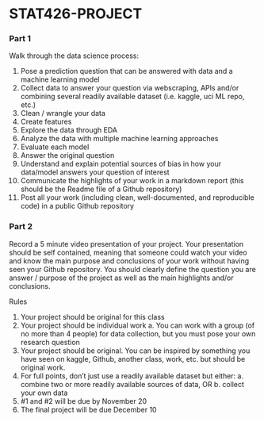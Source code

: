 # STAT426-PROJECT
### Part 1
Walk through the data science process:

1. Pose a prediction question that can be answered with data and a machine learning model
2. Collect data to answer your question via webscraping, APIs and/or combining several readily available
dataset (i.e. kaggle, uci ML repo, etc.)
3. Clean / wrangle your data
4. Create features
5. Explore the data through EDA
6. Analyze the data with multiple machine learning approaches
7. Evaluate each model
8. Answer the original question
9. Understand and explain potential sources of bias in how your data/model answers your question of
interest
10. Communicate the highlights of your work in a markdown report (this should be the Readme file of a
Github repository)
11. Post all your work (including clean, well-documented, and reproducible code) in a public Github
repository
### Part 2
Record a 5 minute video presentation of your project. Your presentation should be self contained, meaning
that someone could watch your video and know the main purpose and conclusions of your work without
having seen your Github repository. You should clearly define the question you are answer / purpose of the
project as well as the main highlights and/or conclusions.

Rules
1. Your project should be original for this class 
2. Your project should be individual work
  a. You can work with a group (of no more than 4 people) for data collection, but you must pose
your own research question
3. Your project should be original. You can be inspired by something you have seen on kaggle, Github,
another class, work, etc. but should be original work.
4. For full points, don’t just use a readily available dataset but either:
  a. combine two or more readily available sources of data, OR
  b. collect your own data
5. #1 and #2 will be due by November 20
6. The final project will be due December 10
